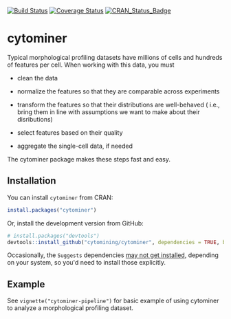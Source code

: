
<!-- README.md is generated from README.Rmd. Please edit that file -->
[![Build Status](https://travis-ci.org/cytomining/cytominer.png?branch=master)](https://travis-ci.org/cytomining/cytominer) [![Coverage Status](https://img.shields.io/codecov/c/github/cytomining/cytominer/master.svg)](https://codecov.io/github/cytomining/cytominer?branch=master) [![CRAN\_Status\_Badge](http://www.r-pkg.org/badges/version/cytominer)](http://cran.r-project.org/package=cytominer)

cytominer
=========

Typical morphological profiling datasets have millions of cells and hundreds of features per cell. When working with this data, you must

-   clean the data

-   normalize the features so that they are comparable across experiments

-   transform the features so that their distributions are well-behaved ( i.e., bring them in line with assumptions we want to make about their disributions)

-   select features based on their quality

-   aggregate the single-cell data, if needed

The cytominer package makes these steps fast and easy.

Installation
------------

You can install `cytominer` from CRAN:

``` r
install.packages("cytominer")
```

Or, install the development version from GitHub:

``` r
# install.packages("devtools")
devtools::install_github("cytomining/cytominer", dependencies = TRUE, build_vignettes = TRUE)
```

Occasionally, the `Suggests` dependencies [may not get installed](https://github.com/hadley/devtools/issues/1370), depending on your system, so you'd need to install those explicitly.

Example
-------

See `vignette("cytominer-pipeline")` for basic example of using cytominer to analyze a morphological profiling dataset.
